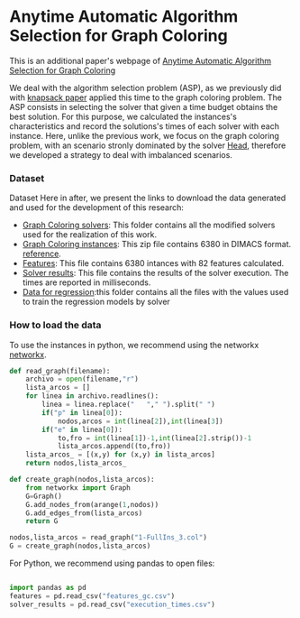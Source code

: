 # Anytime Automatic Algorithm Selection for Graph Coloring
This is an additional paper's webpage of [Anytime Automatic Algorithm Selection for Graph Coloring]()


We deal with the algorithm selection problem (ASP), as we previously did with [knapsack paper](https://www.sciencedirect.com/science/article/abs/pii/S0957417420304371) applied this time to the graph coloring problem. 
The ASP consists in selecting the solver that given a time budget obtains the best solution. 
For this purpose, we calculated the instances's characteristics and record the solutions's times of each solver with each instance.
Here, unlike the previous work, we focus on the graph coloring problem, with an scenario stronly dominated by the solver [Head](https://hal.archives-ouvertes.fr/hal-00925911/document), therefore we developed a strategy to deal with imbalanced scenarios.

### Dataset

Dataset
Here in after, we present the links to download the data generated and used for the development of this research:

* [Graph Coloring solvers](https://drive.google.com/drive/folders/1hp6ziPwby5IpzlW_-ocjdWySfD40HKmt?usp=sharing): This folder contains all the modified solvers used for the realization of this work.
* [Graph Coloring instances](https://drive.google.com/file/d/1TloL47siY5cHSEq8Bb9t7DgUVaUq3tiA/view?usp=sharing): This zip file contains 6380 in DIMACS format. [reference](http://prolland.free.fr/works/research/dsat/dimacs.html).
* [Features](https://drive.google.com/file/d/1sKfCg24mcJPPhu5IAcGDfCizBVClULG-/view?usp=sharing): This file contains 6380 intances with 82 features calculated.
* [Solver results](https://drive.google.com/file/d/143Ekm588NObz0f-6FK0q5l1z8LLRQe28/view?usp=sharing): This file contains the results of the solver execution. The times are reported in milliseconds.
* [Data for regression](https://drive.google.com/drive/folders/1Wb_NnFJr4rxBrREA2yBic4SdRfDgOa3x?usp=sharing):this folder contains all the files with the values used to train the regression models by solver

### How to load the data
To use the instances in python, we recommend using the networkx [networkx](https://networkx.org/).
```python
def read_graph(filename):
    archivo = open(filename,"r")
    lista_arcos = []
    for linea in archivo.readlines():
        linea = linea.replace("   "," ").split(" ")
        if("p" in linea[0]):
            nodos,arcos = int(linea[2]),int(linea[3])
        if("e" in linea[0]):
            to,fro = int(linea[1])-1,int(linea[2].strip())-1
            lista_arcos.append((to,fro))
    lista_arcos_ = [(x,y) for (x,y) in lista_arcos]
    return nodos,lista_arcos_

def create_graph(nodos,lista_arcos):
    from networkx import Graph
    G=Graph()
    G.add_nodes_from(arange(1,nodos))
    G.add_edges_from(lista_arcos)
    return G

nodos,lista_arcos = read_graph("1-FullIns_3.col")
G = create_graph(nodos,lista_arcos)
```

For Python, we recommend using pandas to open files:
```python

import pandas as pd
features = pd.read_csv("features_gc.csv")
solver_results = pd.read_csv("execution_times.csv")
```
